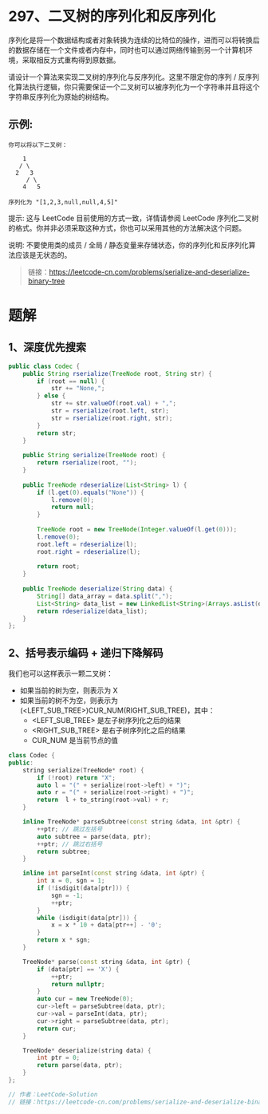 # 297、二叉树的序列化和反序列化

 序列化是将一个数据结构或者对象转换为连续的比特位的操作，进而可以将转换后的数据存储在一个文件或者内存中，同时也可以通过网络传输到另一个计算机环境，采取相反方式重构得到原数据。

请设计一个算法来实现二叉树的序列化与反序列化。这里不限定你的序列 / 反序列化算法执行逻辑，你只需要保证一个二叉树可以被序列化为一个字符串并且将这个字符串反序列化为原始的树结构。

## 示例: 
```
你可以将以下二叉树：

    1
   / \
  2   3
     / \
    4   5

序列化为 "[1,2,3,null,null,4,5]"
```
提示: 这与 LeetCode 目前使用的方式一致，详情请参阅 LeetCode 序列化二叉树的格式。你并非必须采取这种方式，你也可以采用其他的方法解决这个问题。

说明: 不要使用类的成员 / 全局 / 静态变量来存储状态，你的序列化和反序列化算法应该是无状态的。


> 链接：https://leetcode-cn.com/problems/serialize-and-deserialize-binary-tree

# 题解
## 1、深度优先搜索
```java
public class Codec {
    public String rserialize(TreeNode root, String str) {
        if (root == null) {
            str += "None,";
        } else {
            str += str.valueOf(root.val) + ",";
            str = rserialize(root.left, str);
            str = rserialize(root.right, str);
        }
        return str;
    }
  
    public String serialize(TreeNode root) {
        return rserialize(root, "");
    }
  
    public TreeNode rdeserialize(List<String> l) {
        if (l.get(0).equals("None")) {
            l.remove(0);
            return null;
        }
  
        TreeNode root = new TreeNode(Integer.valueOf(l.get(0)));
        l.remove(0);
        root.left = rdeserialize(l);
        root.right = rdeserialize(l);
    
        return root;
    }
  
    public TreeNode deserialize(String data) {
        String[] data_array = data.split(",");
        List<String> data_list = new LinkedList<String>(Arrays.asList(data_array));
        return rdeserialize(data_list);
    }
};

```

## 2、括号表示编码 + 递归下降解码
我们也可以这样表示一颗二叉树：

- 如果当前的树为空，则表示为 X
- 如果当前的树不为空，则表示为 (<LEFT_SUB_TREE>)CUR_NUM(RIGHT_SUB_TREE)，其中： 
  - <LEFT_SUB_TREE> 是左子树序列化之后的结果
  - <RIGHT_SUB_TREE> 是右子树序列化之后的结果
  - CUR_NUM 是当前节点的值

```c++
class Codec {
public:
    string serialize(TreeNode* root) {
        if (!root) return "X";
        auto l = "(" + serialize(root->left) + ")";
        auto r = "(" + serialize(root->right) + ")";
        return  l + to_string(root->val) + r;
    }

    inline TreeNode* parseSubtree(const string &data, int &ptr) {
        ++ptr; // 跳过左括号
        auto subtree = parse(data, ptr);
        ++ptr; // 跳过右括号
        return subtree;
    }

    inline int parseInt(const string &data, int &ptr) {
        int x = 0, sgn = 1;
        if (!isdigit(data[ptr])) {
            sgn = -1;
            ++ptr;
        }
        while (isdigit(data[ptr])) {
            x = x * 10 + data[ptr++] - '0';
        }
        return x * sgn;
    }

    TreeNode* parse(const string &data, int &ptr) {
        if (data[ptr] == 'X') {
            ++ptr;
            return nullptr;
        }
        auto cur = new TreeNode(0);
        cur->left = parseSubtree(data, ptr);
        cur->val = parseInt(data, ptr);
        cur->right = parseSubtree(data, ptr);
        return cur;
    }

    TreeNode* deserialize(string data) {
        int ptr = 0;
        return parse(data, ptr);
    }
};

// 作者：LeetCode-Solution
// 链接：https://leetcode-cn.com/problems/serialize-and-deserialize-binary-tree/solution/er-cha-shu-de-xu-lie-hua-yu-fan-xu-lie-hua-by-le-2/
```